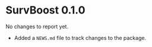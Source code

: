 # SurvBoost 0.1.0

No changes to report yet. 

* Added a `NEWS.md` file to track changes to the package.
